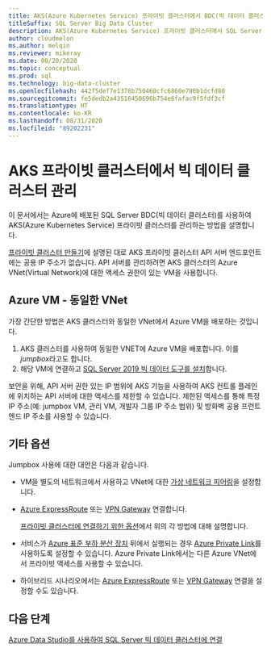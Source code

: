 ```yaml
---
title: AKS(Azure Kubernetes Service) 프라이빗 클러스터에서 BDC(빅 데이터 클러스터) 관리
titleSuffix: SQL Server Big Data Cluster
description: AKS(Azure Kubernetes Service) 프라이빗 클러스터에서 SQL Server 빅 데이터 클러스터를 관리하는 방법을 알아봅니다.
author: cloudmelon
ms.author: melqin
ms.reviewer: mikeray
ms.date: 08/20/2020
ms.topic: conceptual
ms.prod: sql
ms.technology: big-data-cluster
ms.openlocfilehash: 442f5def7e1378b750460cfc6860e780b1dcfd80
ms.sourcegitcommit: fe5dedb2a43516450696b754e6fafac9f5fdf3cf
ms.translationtype: HT
ms.contentlocale: ko-KR
ms.lasthandoff: 08/31/2020
ms.locfileid: "89202231"
---
```

# <a name="manage-big-data-cluster-in-aks-private-cluster"></a>AKS 프라이빗 클러스터에서 빅 데이터 클러스터 관리

이 문서에서는 Azure에 배포된 SQL Server BDC(빅 데이터 클러스터)를 사용하여 AKS(Azure Kubernetes Service) 프라이빗 클러스터를 관리하는 방법을 설명합니다.

[프라이빗 클러스터 만들기](/azure/aks/private-clusters/)에 설명된 대로 AKS 프라이빗 클러스터 API 서버 엔드포인트에는 공용 IP 주소가 없습니다. API 서버를 관리하려면 AKS 클러스터의 Azure VNet(Virtual Network)에 대한 액세스 권한이 있는 VM을 사용합니다.

## <a name="azure-vm---same-vnet"></a>Azure VM - 동일한 VNet

가장 간단한 방법은 AKS 클러스터와 동일한 VNet에서 Azure VM을 배포하는 것입니다.

1. AKS 클러스터를 사용하여 동일한 VNET에 Azure VM을 배포합니다. 이를 *jumpbox*라고도 합니다.
1. 해당 VM에 연결하고 [SQL Server 2019 빅 데이터 도구를 설치](deployment-guidance.md#install-sql-server-2019-big-data-tools)합니다.

보안을 위해, API 서버 권한 있는 IP 범위에 AKS 기능을 사용하여 AKS 컨트롤 플레인에 위치하는 API 서버에 대한 액세스를 제한할 수 있습니다. 제한된 액세스를 통해 특정 IP 주소(예: jumpbox VM, 관리 VM, 개발자 그룹 IP 주소 범위) 및 방화벽 공용 프런트 엔드 IP 주소를 사용할 수 있습니다.

## <a name="other-options"></a>기타 옵션

Jumpbox 사용에 대한 대안은 다음과 같습니다.

* VM을 별도의 네트워크에서 사용하고 VNet에 대한 [가상 네트워크 피어링](/azure/virtual-network/virtual-network-peering-overview)을 설정합니다.

* [Azure ExpressRoute](/azure/expressroute/expressroute-introduction) 또는 [VPN Gateway](/azure/vpn-gateway/vpn-gateway-about-vpngateways) 연결합니다.

   [프라이빗 클러스터에 연결하기 위한 옵션](/azure/aks/private-clusters#options-for-connecting-to-the-private-cluster)에서 위의 각 방법에 대해 설명합니다.

* 서비스가 [Azure 표준 부하 분산 장치](/azure/aks/load-balancer-standard) 뒤에서 실행되는 경우 [Azure Private Link](/azure/private-link/private-link-service-overview#limitations)를 사용하도록 설정할 수 있습니다. Azure Private Link에서는 다른 Azure VNet에서 프라이빗 액세스를 사용할 수 있습니다.

* 하이브리드 시나리오에서는 [Azure ExpressRoute](/azure/expressroute/expressroute-introduction) 또는 [VPN Gateway](/azure/vpn-gateway/vpn-gateway-about-vpngateways) 연결을 설정할 수도 있습니다.

## <a name="next-steps"></a>다음 단계

[Azure Data Studio를 사용하여 SQL Server 빅 데이터 클러스터에 연결](connect-to-big-data-cluster.md)